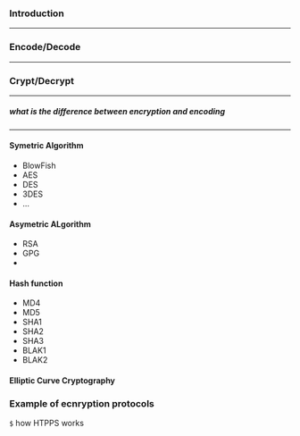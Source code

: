 ### Introduction


----------


### Encode/Decode


----------


###  Crypt/Decrypt


----------


##### what is the difference between *encryption* and *encoding*


----------


#### Symetric Algorithm
* BlowFish
* AES
* DES
* 3DES
* ...

#### Asymetric ALgorithm
* RSA
* GPG
* 


#### Hash function
* MD4
* MD5
* SHA1
* SHA2
* SHA3
* BLAK1
* BLAK2


#### Elliptic Curve Cryptography


### Example of ecnryption protocols

`$`   how  HTPPS works
